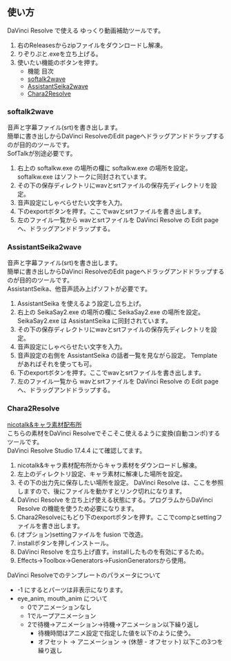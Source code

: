 ## 使い方
DaVinci Resolve で使える ゆっくり動画補助ツールです。  
1. 右のReleasesからzipファイルをダウンロードし解凍。
2. りぞりぷと.exeを立ち上げる。
3. 使いたい機能のボタンを押す。
   * 機能 目次
   * [softalk2wave](#softalk2wave)
   * [AssistantSeika2wave](#AssistantSeika2wave)
   * [Chara2Resolve](#Chara2Resolve)
### softalk2wave
音声と字幕ファイル(srt)を書き出します。  
簡単に書き出しからDaVinci ResolveのEdit pageへドラッグアンドドラップするのが目的のツールです。  
SofTalkが別途必要です。
1. 右上の softalkw.exe の場所の欄に softalkw.exe の場所を設定。 softalkw.exe はソフトークに同封されています。
2. その下の保存ディレクトリにwavとsrtファイルの保存先ディレクトリを設定。
3. 音声設定にしゃべらせたい文字を入力。
4. 下のexportボタンを押す。ここでwavとsrtファイルを書き出します。
5. 左のファイル一覧から wavとsrtファイルを DaVinci Resolve の Edit page へ、ドラッグアンドドラップする。
### AssistantSeika2wave
音声と字幕ファイル(srt)を書き出します。  
簡単に書き出しからDaVinci ResolveのEdit pageへドラッグアンドドラップするのが目的のツールです。  
AssistantSeika、他音声読み上げソフトが必要です。
1. AssistantSeika を使えるよう設定し立ち上げ。
2. 右上の SeikaSay2.exe の場所の欄に SeikaSay2.exe の場所を設定。 SeikaSay2.exe は AssistantSeika に同封されています。
3. その下の保存ディレクトリにwavとsrtファイルの保存先ディレクトリを設定。
4. 音声設定にしゃべらせたい文字を入力。
5. 音声設定の右側を AssistantSeika の話者一覧を見ながら設定。 Template があればそれを使っても可。
6. 下のexportボタンを押す。ここでwavとsrtファイルを書き出します。
7. 左のファイル一覧から wavとsrtファイルを DaVinci Resolve の Edit page へ、ドラッグアンドドラップする。
### Chara2Resolve
[nicotalk&キャラ素材配布所](http://www.nicotalk.com/charasozai.html)  
こちらの素材をDaVinci Resolveでそこそこ使えるように変換(自動コンポ)するツールです。  
DaVinci Resolve Studio 17.4.4 にて確認してます。
1. nicotalk&キャラ素材配布所からキャラ素材をダウンロードし解凍。
2. 左上のディレクトリ設定、キャラ素材に解凍した場所を設定。
3. その下の出力先に保存したい場所を設定。 DaVinci Resolve は、ここを参照しますので、後にファイルを動かすとリンク切れになります。
4. DaVinci Resolve を立ち上げ使える状態にする。プログラムからDaVinci Resolve の機能を使うため必要になります。
5. Chara2Resolveにもどり下のexportボタンを押す。ここでcompとsettingファイルを書き出します。
6. (オプション)settingファイルを fusion で改造。
7. installボタンを押しインストール。
8. DaVinci Resolve を立ち上げ直す。installしたものを有効にするため。
9. Effects->Toolbox->Generators->FusionGeneratorsから使用。

DaVinci Resolveでのテンプレートのパラメータについて
- -1 にするとパーツは非表示になります。
- eye_anim, mouth_anim について
  - 0でアニメーションなし
  - 1でループアニメーション
  - 2で待機->アニメーション->待機->アニメーション以下繰り返し
    - 待機時間はアニメ設定で指定した値を以下のように使う。
    - オフセット -> アニメーション -> (休憩 - オフセット) 以下この3つを繰り返し
